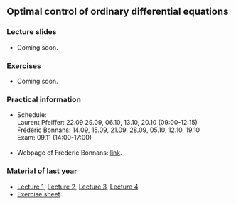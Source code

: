 ## Optimal control of ordinary differential equations

### Lecture slides

<ul>
    <li> Coming soon. </li>
</ul>

### Exercises

<ul>
    <li> Coming soon. </li>
</ul>

### Practical information

<ul>
    <li> Schedule: <br/>
    Laurent Pfeiffer: 22.09 29.09, 06.10, 13.10, 20.10 (09:00-12:15) <br/>
    Frédéric Bonnans: 14.09, 15.09, 21.09, 28.09, 05.10, 12.10, 19.10 <br/>
    Exam: 09.11 (14:00-17:00)
    </li> <br/>
    <li> Webpage of Frédéric Bonnans: <a href= "https://pages.saclay.inria.fr/frederic.bonnans/oc.html" target= "windows2">link</a>.
    </li>
</ul>

### Material of last year

<ul>
    <li> <a href= "2021/lecture1.pdf" target= "windows2">Lecture 1</a>,
	<a href= "2021/Lecture2.pdf" target= "windows2">Lecture 2</a>,
	<a href= "2021/lecture3.pdf" target= "windows2">Lecture 3</a>,
	<a href= "2021/lecture4.pdf" target= "windows2">Lecture 4</a>. </li>
    <li> <a href= "2021/sheet.pdf" target= "windows2">Exercise sheet</a>. </li>
</ul>
